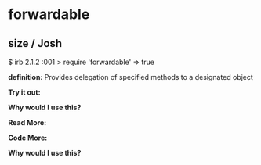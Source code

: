 # forwardable

## size  / Josh

$ irb
2.1.2 :001 > require 'forwardable'
 => true 

**definition:**
Provides delegation of specified methods to a designated object

**Try it out:**


**Why would I use this?**


**Read More:**


**Code More:**


**Why would I use this?**
